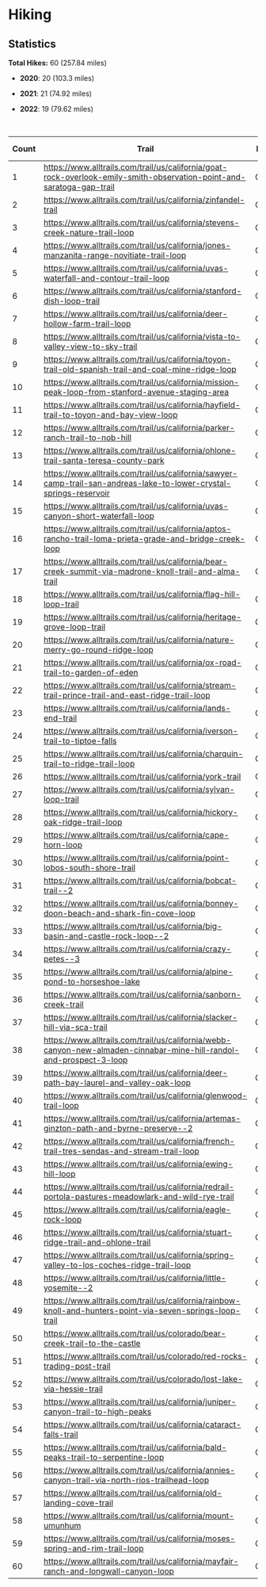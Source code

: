 
# Hiking

## Statistics

**Total Hikes:** 60 (257.84 miles)

* **2020**: 20 (103.3 miles)

* **2021**: 21 (74.92 miles)

* **2022**: 19 (79.62 miles)


<br>

| Count | Trail | Location | Distance (Miles) | Date Completed |
| ----- | ----- | ----- | ----- | ----- |
| 1 | https://www.alltrails.com/trail/us/california/goat-rock-overlook-emily-smith-observation-point-and-saratoga-gap-trail | California | 3.44 | 7/12/2020 |
| 2 | https://www.alltrails.com/trail/us/california/zinfandel-trail | California | 5.39 | 7/19/2020 |
| 3 | https://www.alltrails.com/trail/us/california/stevens-creek-nature-trail-loop | California | 3.8 | 7/26/2020 |
| 4 | https://www.alltrails.com/trail/us/california/jones-manzanita-range-novitiate-trail-loop | California | 4 | 8/2/2020 |
| 5 | https://www.alltrails.com/trail/us/california/uvas-waterfall-and-contour-trail-loop | California | 3.5 | 8/9/2020 |
| 6 | https://www.alltrails.com/trail/us/california/stanford-dish-loop-trail | California | 4 | 8/30/2020 |
| 7 | https://www.alltrails.com/trail/us/california/deer-hollow-farm-trail-loop | California | 4.69 | 9/7/2020 |
| 8 | https://www.alltrails.com/trail/us/california/vista-to-valley-view-to-sky-trail | California | 4 | 9/27/2020 |
| 9 | https://www.alltrails.com/trail/us/california/toyon-trail-old-spanish-trail-and-coal-mine-ridge-loop | California | 5 | 10/4/2020 |
| 10 | https://www.alltrails.com/trail/us/california/mission-peak-loop-from-stanford-avenue-staging-area | California | 8.5 | 10/11/2020 |
| 11 | https://www.alltrails.com/trail/us/california/hayfield-trail-to-toyon-and-bay-view-loop | California | 4.77 | 10/18/2020 |
| 12 | https://www.alltrails.com/trail/us/california/parker-ranch-trail-to-nob-hill | California | 5.13 | 10/25/2020 |
| 13 | https://www.alltrails.com/trail/us/california/ohlone-trail-santa-teresa-county-park | California | 3.91 | 11/8/2020 |
| 14 | https://www.alltrails.com/trail/us/california/sawyer-camp-trail-san-andreas-lake-to-lower-crystal-springs-reservoir | California | 4.71 | 11/25/2020 |
| 15 | https://www.alltrails.com/trail/us/california/uvas-canyon-short-waterfall-loop | California | 1.6 | 12/20/2020 |
| 16 | https://www.alltrails.com/trail/us/california/aptos-rancho-trail-loma-prieta-grade-and-bridge-creek-loop | California | 12.5 | 12/21/2020 |
| 17 | https://www.alltrails.com/trail/us/california/bear-creek-summit-via-madrone-knoll-trail-and-alma-trail | California | 8.3 | 12/23/2020 |
| 18 | https://www.alltrails.com/trail/us/california/flag-hill-loop-trail | California | 4.74 | 12/24/2020 |
| 19 | https://www.alltrails.com/trail/us/california/heritage-grove-loop-trail | California | 4.82 | 12/27/2020 |
| 20 | https://www.alltrails.com/trail/us/california/nature-merry-go-round-ridge-loop | California | 6.5 | 12/29/2020 |
| 21 | https://www.alltrails.com/trail/us/california/ox-road-trail-to-garden-of-eden | California | 2.24 | 1/1/2021 |
| 22 | https://www.alltrails.com/trail/us/california/stream-trail-prince-trail-and-east-ridge-trail-loop | California | 2 | 1/17/2021 |
| 23 | https://www.alltrails.com/trail/us/california/lands-end-trail | California | 2.2 | 2/14/2021 |
| 24 | https://www.alltrails.com/trail/us/california/iverson-trail-to-tiptoe-falls | California | 2.95 | 4/11/2021 |
| 25 | https://www.alltrails.com/trail/us/california/charquin-trail-to-ridge-trail-loop | California | 4 | 4/18/2021 |
| 26 | https://www.alltrails.com/trail/us/california/york-trail | California | 2.86 | 5/2/2021 |
| 27 | https://www.alltrails.com/trail/us/california/sylvan-loop-trail | California | 3.4 | 5/9/2021 |
| 28 | https://www.alltrails.com/trail/us/california/hickory-oak-ridge-trail-loop | California | 1.72 | 5/16/2021 |
| 29 | https://www.alltrails.com/trail/us/california/cape-horn-loop | California | 4.27 | 5/31/2021 |
| 30 | https://www.alltrails.com/trail/us/california/point-lobos-south-shore-trail | California | 3.53 | 6/12/2021 |
| 31 | https://www.alltrails.com/trail/us/california/bobcat-trail--2 | California | 4.12 | 6/13/2021 |
| 32 | https://www.alltrails.com/trail/us/california/bonney-doon-beach-and-shark-fin-cove-loop | California | 2.85 | 6/20/2021 |
| 33 | https://www.alltrails.com/trail/us/california/big-basin-and-castle-rock-loop--2 | California | 9.07 | 6/27/2021 |
| 34 | https://www.alltrails.com/trail/us/california/crazy-petes--3 | California | 2.8 | 7/4/2021 |
| 35 | https://www.alltrails.com/trail/us/california/alpine-pond-to-horseshoe-lake | California | 4.16 | 7/18/2021 |
| 36 | https://www.alltrails.com/trail/us/california/sanborn-creek-trail | California | 2.54 | 8/8/2021 |
| 37 | https://www.alltrails.com/trail/us/california/slacker-hill-via-sca-trail | California | 3.84 | 9/5/2021 |
| 38 | https://www.alltrails.com/trail/us/california/webb-canyon-new-almaden-cinnabar-mine-hill-randol-and-prospect-3-loop | California | 6.4 | 10/11/2021 |
| 39 | https://www.alltrails.com/trail/us/california/deer-path-bay-laurel-and-valley-oak-loop | California | 3.73 | 11/7/2021 |
| 40 | https://www.alltrails.com/trail/us/california/glenwood-trail-loop | California | 3.41 | 11/26/2021 |
| 41 | https://www.alltrails.com/trail/us/california/artemas-ginzton-path-and-byrne-preserve--2 | California | 2.83 | 12/31/2021 |
| 42 | https://www.alltrails.com/trail/us/california/french-trail-tres-sendas-and-stream-trail-loop | California | 3.5 | 1/17/2022 |
| 43 | https://www.alltrails.com/trail/us/california/ewing-hill-loop | California | 4.78 | 2/27/2022 |
| 44 | https://www.alltrails.com/trail/us/california/redrail-portola-pastures-meadowlark-and-wild-rye-trail | California | 3.41 | 3/27/2022 |
| 45 | https://www.alltrails.com/trail/us/california/eagle-rock-loop | California | 3.49 | 4/17/2022 |
| 46 | https://www.alltrails.com/trail/us/california/stuart-ridge-trail-and-ohlone-trail | California | 8.4 | 5/1/2022 |
| 47 | https://www.alltrails.com/trail/us/california/spring-valley-to-los-coches-ridge-trail-loop | California | 4.02 | 5/8/2022 |
| 48 | https://www.alltrails.com/trail/us/california/little-yosemite--2 | California | 3.68 | 5/15/2022 |
| 49 | https://www.alltrails.com/trail/us/california/rainbow-knoll-and-hunters-point-via-seven-springs-loop-trail | California | 4.11 | 5/21/2022 |
| 50 | https://www.alltrails.com/trail/us/colorado/bear-creek-trail-to-the-castle | Colorado | 3.67 | 6/12/2022 |
| 51 | https://www.alltrails.com/trail/us/colorado/red-rocks-trading-post-trail | Colorado | 1.94 | 6/13/2022 |
| 52 | https://www.alltrails.com/trail/us/colorado/lost-lake-via-hessie-trail | Colorado | 5.04 | 6/15/2022 |
| 53 | https://www.alltrails.com/trail/us/california/juniper-canyon-trail-to-high-peaks | California | 4.91 | 6/19/2022 |
| 54 | https://www.alltrails.com/trail/us/california/cataract-falls-trail | California | 4.17 | 7/3/2022 |
| 55 | https://www.alltrails.com/trail/us/california/bald-peaks-trail-to-serpentine-loop | California | 4.71 | 7/25/2022 |
| 56 | https://www.alltrails.com/trail/us/california/annies-canyon-trail-via-north-rios-trailhead-loop | California | 1.79 | 8/8/2022 |
| 57 | https://www.alltrails.com/trail/us/california/old-landing-cove-trail | California | 2.72 | 9/4/2022 |
| 58 | https://www.alltrails.com/trail/us/california/mount-umunhum | California | 8.51 | 10/15/2022 |
| 59 | https://www.alltrails.com/trail/us/california/moses-spring-and-rim-trail-loop | California | 2 | 10/30/2022 |
| 60 | https://www.alltrails.com/trail/us/california/mayfair-ranch-and-longwall-canyon-loop | California | 4.77 | 11/13/2022 |

